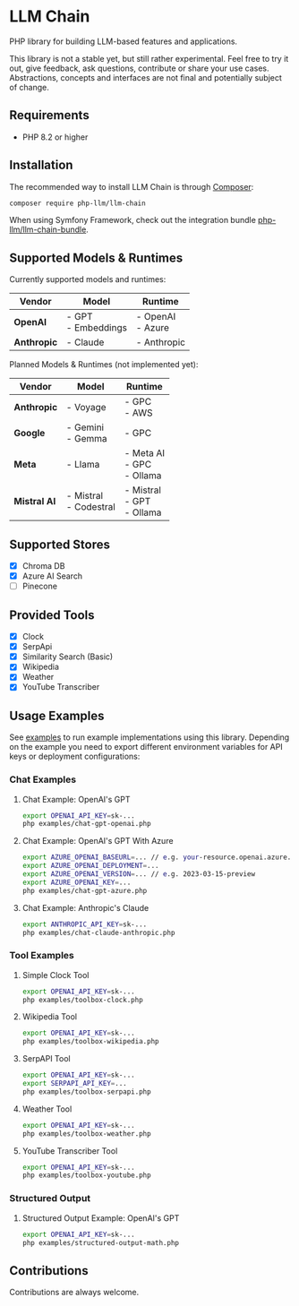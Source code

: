 LLM Chain
=========

PHP library for building LLM-based features and applications.

This library is not a stable yet, but still rather experimental. Feel free to try it out, give feedback, ask questions, contribute or share your use cases.
Abstractions, concepts and interfaces are not final and potentially subject of change.

Requirements
------------
* PHP 8.2 or higher

Installation
------------

The recommended way to install LLM Chain is through [Composer](http://getcomposer.org/):

```bash
composer require php-llm/llm-chain
```

When using Symfony Framework, check out the integration bundle [php-llm/llm-chain-bundle](https://github.com/php-llm/llm-chain-bundle).

Supported Models & Runtimes
---------------------------

Currently supported models and runtimes:

| Vendor         | Model                  | Runtime                          |
|----------------|------------------------|----------------------------------|
| **OpenAI**     | - GPT<br/>- Embeddings | - OpenAI<br/>- Azure             |
| **Anthropic**  | - Claude | - Anthropic  |

Planned Models & Runtimes (not implemented yet):

| Vendor         | Model                  | Runtime                          |
|----------------|------------------------|----------------------------------|
| **Anthropic**  | - Voyage | - GPC<br/>- AWS                  |
| **Google**     | - Gemini<br/>- Gemma | - GPC                            |
| **Meta**       | - Llama | - Meta AI<br/>- GPC<br/>- Ollama |
| **Mistral AI** | - Mistral<br/>- Codestral | - Mistral<br/>- GPT<br/>- Ollama |

Supported Stores
----------------

* [x] Chroma DB
* [x] Azure AI Search
* [ ] Pinecone

Provided Tools
--------------

* [x] Clock
* [x] SerpApi
* [x] Similarity Search (Basic)
* [x] Wikipedia
* [x] Weather
* [x] YouTube Transcriber

Usage Examples
--------------

See [examples](examples) to run example implementations using this library.
Depending on the example you need to export different environment variables for API keys or deployment configurations:

### Chat Examples

1. Chat Example: OpenAI's GPT
   ```bash
   export OPENAI_API_KEY=sk-...
   php examples/chat-gpt-openai.php
   ```
   
1. Chat Example: OpenAI's GPT With Azure
   ```bash
   export AZURE_OPENAI_BASEURL=... // e.g. your-resource.openai.azure.com
   export AZURE_OPENAI_DEPLOYMENT=...
   export AZURE_OPENAI_VERSION=... // e.g. 2023-03-15-preview
   export AZURE_OPENAI_KEY=...
   php examples/chat-gpt-azure.php
   ```
 
1. Chat Example: Anthropic's Claude
   ```bash
   export ANTHROPIC_API_KEY=sk-...
   php examples/chat-claude-anthropic.php
   ```

### Tool Examples

1. Simple Clock Tool
   ```bash
   export OPENAI_API_KEY=sk-...
   php examples/toolbox-clock.php
   ```

1. Wikipedia Tool
   ```bash
   export OPENAI_API_KEY=sk-...
   php examples/toolbox-wikipedia.php
   ```

1. SerpAPI Tool
   ```bash
   export OPENAI_API_KEY=sk-...
   export SERPAPI_API_KEY=...
   php examples/toolbox-serpapi.php
   ```

1. Weather Tool
   ```bash
   export OPENAI_API_KEY=sk-...
   php examples/toolbox-weather.php
   ```

1. YouTube Transcriber Tool
   ```bash
   export OPENAI_API_KEY=sk-...
   php examples/toolbox-youtube.php
   ```

### Structured Output

1. Structured Output Example: OpenAI's GPT
   ```bash
   export OPENAI_API_KEY=sk-...
   php examples/structured-output-math.php
   ```

Contributions
-------------

Contributions are always welcome.
